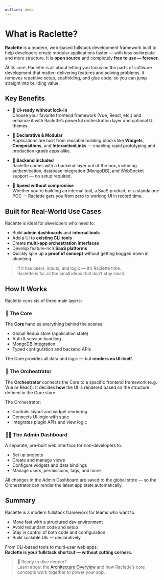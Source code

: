 ```yaml
---
outline: deep
---
```


# What is Raclette?

**Raclette** is a modern, web-based fullstack development framework built to help developers create modular applications faster — with less boilerplate and more structure. It is **open source** and completely **free to use — forever**.

At its core, Raclette is all about letting you focus on the parts of software development that matter: delivering features and solving problems. It removes repetitive setup, scaffolding, and glue code, so you can jump straight into building value.

## Key Benefits

- 🔧 **UI-ready without lock-in**  
  Choose your favorite frontend framework (Vue, React, etc.) and enhance it with Raclette’s powerful orchestration layer and optional UI themes.

- 🧱 **Declarative & Modular**  
  Applications are built from reusable building blocks like **Widgets**, **Compositions**, and **InteractionLinks** — enabling rapid prototyping and production-grade apps alike.

- 🔗 **Backend included**  
  Raclette comes with a backend layer out of the box, including authentication, database integration (MongoDB), and WebSocket support — no setup required.

- 🚀 **Speed without compromise**  
  Whether you're building an internal tool, a SaaS product, or a standalone POC — Raclette gets you from zero to working UI in record time.

## Built for Real-World Use Cases

Raclette is ideal for developers who need to:

- Build **admin dashboards** and **internal tools**
- Add a UI to **existing CLI tools**
- Create **multi-app orchestration interfaces**
- Develop feature-rich **SaaS platforms**
- Quickly spin up a **proof of concept** without getting bogged down in plumbing

> If it has users, inputs, and logic — it’s Raclette time.  
> Raclette is for all the small ideas that don’t stay small.

## How It Works

Raclette consists of three main layers:

### 🧠 The Core

The **Core** handles everything behind the scenes:

- Global Redux store (application state)
- Auth & session handling
- MongoDB integration
- Typed configuration and backend APIs

The Core provides all data and logic — but **renders no UI itself**.

### 🧩 The Orchestrator

The **Orchestrator** connects the Core to a specific frontend framework (e.g. Vue or React). It decides **how** the UI is rendered based on the structure defined in the Core store.

The Orchestrator:

- Controls layout and widget rendering
- Connects UI logic with state
- Integrates plugin APIs and view logic

### 🧑‍💼 The Admin Dashboard

A separate, pre-built web interface for non-developers to:

- Set up projects
- Create and manage views
- Configure widgets and data bindings
- Manage users, permissions, tags, and more

All changes in the Admin Dashboard are saved to the global store — so the Orchestrator can render the latest app state automatically.

## Summary

Raclette is a modern fullstack framework for teams who want to:

- Move fast with a structured dev environment
- Avoid redundant code and setup
- Stay in control of both code and configuration
- Build scalable UIs — declaratively

From CLI-based tools to multi-user web apps:  
**Raclette is your fullstack shortcut — without cutting corners.**

> 🔗 Ready to dive deeper?  
> Learn about the [Architecture Overview](/guide/introduction/architecture.md) and how Raclette’s core concepts work together to power your app.
